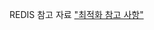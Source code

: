 REDIS 참고 자료
["최적화 참고 사항" ](https://gist.github.com/JonCole/925630df72be1351b21440625ff2671f?permalink_comment_id=3670428)
